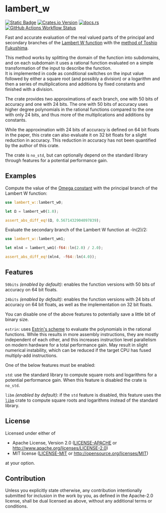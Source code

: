 # lambert_w

[![Static Badge](https://img.shields.io/badge/github-JSorngard%2Flambert__w-8da0cb?logo=github)](https://github.com/JSorngard/lambert_w)
[![Crates.io Version](https://img.shields.io/crates/v/lambert_w?logo=rust)](https://crates.io/crates/lambert_w)
[![docs.rs](https://img.shields.io/docsrs/lambert_w?logo=docs.rs)](https://docs.rs/lambert_w/latest/lambert_w/)
[![GitHub Actions Workflow Status](https://img.shields.io/github/actions/workflow/status/JSorngard/lambert_w/rust.yml?logo=github&label=CI)](https://github.com/JSorngard/lambert_w/actions/workflows/rust.yml)

Fast and accurate evaluation of the real valued parts of the principal and
secondary branches of the [Lambert W function](https://en.wikipedia.org/wiki/Lambert_W_function)
with the [method of Toshio Fukushima][1].

This method works by splitting the domain of the function into subdomains,
and on each subdomain it uses a rational function
evaluated on a simple transformation of the input to describe the function.  
It is implemented in code as conditional switches on the input value followed by
either a square root (and possibly a division) or a logarithm and then a series
of multiplications and additions by fixed constants and finished with a division.

The crate provides two approximations of each branch, one with 50 bits of
accuracy and one with 24 bits. The one with 50 bits of accuracy uses higher
degree polynomials in the rational functions compared to the one with only 24 bits,
and thus more of the multiplications and additions by constants.

While the approximation with 24 bits of accuracy is defined on 64 bit floats in
the paper, this crate can also evaluate it on 32 bit floats for a slight
reduction in accuracy. This reduction in accuracy has not been quantified by the
author of this crate.

The crate is `no_std`, but can optionally depend on the standard
library through features for a potential performance gain.

## Examples

Compute the value of the
[Omega constant](https://en.wikipedia.org/wiki/Omega_constant) with the
principal branch of the Lambert W function:

```rust
use lambert_w::lambert_w0;

let Ω = lambert_w0(1.0);

assert_abs_diff_eq!(Ω, 0.5671432904097839);
```

Evaluate the secondary branch of the Lambert W function at -ln(2)/2:

```rust
use lambert_w::lambert_wm1;

let mln4 = lambert_wm1(-f64::ln(2.0) / 2.0);

assert_abs_diff_eq!(mln4, -f64::ln(4.0));
```

## Features

`50bits` *(enabled by default)*: enables the function versions
with 50 bits of accuracy on 64 bit floats.

`24bits` *(enabled by default)*: enables the function versions
with 24 bits of accuracy on 64 bit floats,
as well as the implementation on 32 bit floats.

You can disable one of the above features to potentially save a little bit
of binary size.

`estrin`: uses [Estrin's scheme](https://en.wikipedia.org/wiki/Estrin's_scheme)
to evaluate the polynomials in the rational functions.
While this results in more assembly instructions, they are mostly independent
of each other, and this increases instruction level parallelism on modern
hardware for a total performance gain. May result in slight numerical instability,
which can be reduced if the target CPU has fused multiply-add instructions.

One of the below features must be enabled:

`std`: use the standard library to compute square roots and logarithms
for a potential performance gain. When this feature is disabled the crate is `no_std`.

`libm` *(enabled by default)*: if the `std` feature is disabled, this feature
uses the [`libm`](https://crates.io/crates/libm)
crate to compute square roots and logarithms instead of the standard library.

## License

Licensed under either of

* Apache License, Version 2.0
   ([LICENSE-APACHE](LICENSE-APACHE) or <http://www.apache.org/licenses/LICENSE-2.0>)
* MIT license
   ([LICENSE-MIT](LICENSE-MIT) or <http://opensource.org/licenses/MIT>)

at your option.

## Contribution

Unless you explicitly state otherwise, any contribution intentionally submitted
for inclusion in the work by you, as defined in the Apache-2.0 license, shall be
dual licensed as above, without any additional terms or conditions.

[1]: https://www.researchgate.net/publication/346309410_Precise_and_fast_computation_of_Lambert_W_function_by_piecewise_minimax_rational_function_approximation_with_variable_transformation
